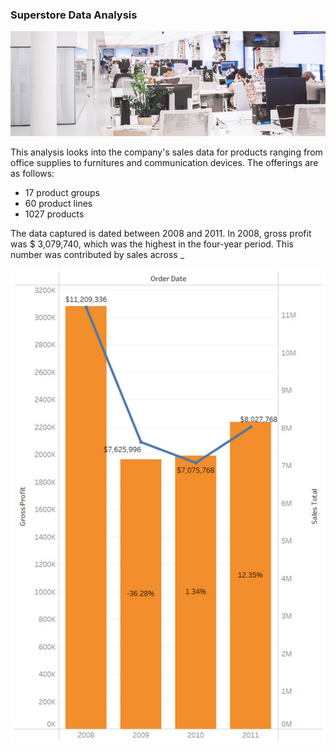 ### Superstore Data Analysis

<a href="https://www.pexels.com/photo/white-plastic-chairs-and-tables-in-white-room-3778619/">![alt text](https://github.com/atikahmd/Superstore-Sales/blob/main/visuals/header_superstore.jpg "Photo by Polina Zimmerman")</a>


This analysis looks into the company's sales data for products ranging from office supplies to furnitures and communication devices. The offerings are as follows:

* 17 product groups
* 60 product lines
* 1027 products

The data captured is dated between 2008 and 2011. In 2008, gross profit was $ 3,079,740, which was the highest in the four-year period. This number was contributed by sales across _ 

![alt text](https://github.com/atikahmd/Superstore-Sales/blob/main/visuals/sales_profit.jpg "Total Sales vs Gross Profit")

